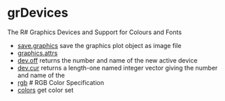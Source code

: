 ﻿# grDevices

The R# Graphics Devices and Support for Colours and Fonts

+ [save.graphics](grDevices/save.graphics.1) save the graphics plot object as image file
+ [graphics.attrs](grDevices/graphics.attrs.1) 
+ [dev.off](grDevices/dev.off.1) returns the number and name of the new active device 
+ [dev.cur](grDevices/dev.cur.1) returns a length-one named integer vector giving the number and name of the 
+ [rgb](grDevices/rgb.1) # RGB Color Specification
+ [colors](grDevices/colors.1) get color set
